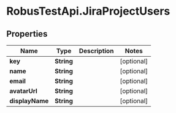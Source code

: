 # RobusTestApi.JiraProjectUsers

## Properties
Name | Type | Description | Notes
------------ | ------------- | ------------- | -------------
**key** | **String** |  | [optional] 
**name** | **String** |  | [optional] 
**email** | **String** |  | [optional] 
**avatarUrl** | **String** |  | [optional] 
**displayName** | **String** |  | [optional] 


